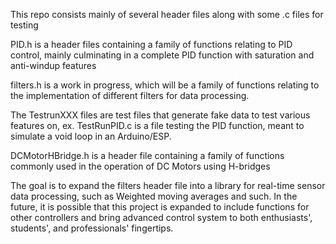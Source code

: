 This repo consists mainly of several header files along with some .c files for testing

PID.h is a header files containing a family of functions relating to PID control, mainly culminating in a complete PID function with saturation and anti-windup features

filters.h is a work in progress, which will be a family of functions relating to the implementation of different filters for data processing.

The TestrunXXX files are test files that generate fake data to test various features on, ex. TestRunPID.c is a file testing the PID function, meant to simulate a void loop in an Arduino/ESP.

DCMotorHBridge.h is a header file containing a family of functions commonly used in the operation of DC Motors using H-bridges

The goal is to expand the filters header file into a library for real-time sensor data processing, such as Weighted moving averages and such.
In the future, it is possible that this project is expanded to include functions for other controllers and bring advanced control system to both enthusiasts', students', and professionals' fingertips.
